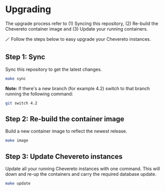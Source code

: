 # Upgrading

The upgrade process refer to (1) Syncing this repository, (2) Re-build the Chevereto container image and (3) Update your running containers.

🪄 Follow the steps below to easy upgrade your Chevereto instances.

## Step 1: Sync

Sync this repository to get the latest changes.

```sh
make sync
```

**Note:** If there's a new branch (for example 4.2) switch to that branch running the following command:

```sh
git switch 4.2
```

## Step 2: Re-build the container image

Build a new container image to reflect the newest release.

```sh
make image
```

## Step 3: Update Chevereto instances

Update all your running Chevereto instances with one command. This will down and re-up the containers and carry the required database update.

```sh
make update
```
